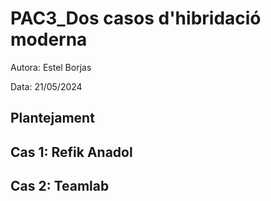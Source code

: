 # PAC3_Dos casos d'hibridació moderna

Autora: Estel Borjas

Data: 21/05/2024

## Plantejament

## Cas 1: Refik Anadol

## Cas 2: Teamlab
